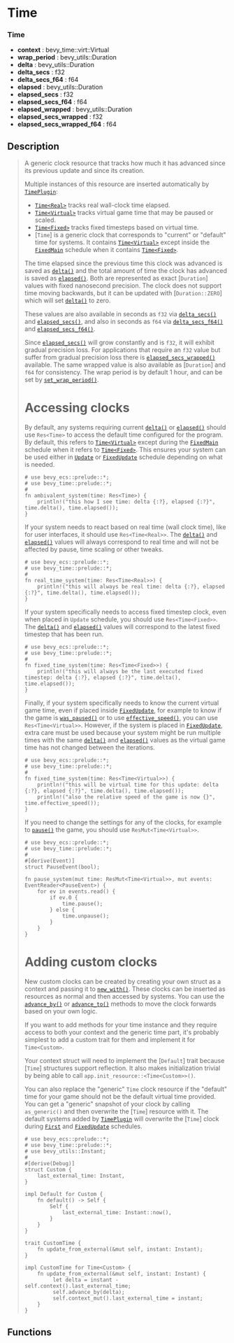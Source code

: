 # Time<Virtual>

### Time

- **context** : bevy\_time::virt::Virtual
- **wrap\_period** : bevy\_utils::Duration
- **delta** : bevy\_utils::Duration
- **delta\_secs** : f32
- **delta\_secs\_f64** : f64
- **elapsed** : bevy\_utils::Duration
- **elapsed\_secs** : f32
- **elapsed\_secs\_f64** : f64
- **elapsed\_wrapped** : bevy\_utils::Duration
- **elapsed\_secs\_wrapped** : f32
- **elapsed\_secs\_wrapped\_f64** : f64

## Description

>  A generic clock resource that tracks how much it has advanced since its
>  previous update and since its creation.
> 
>  Multiple instances of this resource are inserted automatically by
>  [`TimePlugin`](crate::TimePlugin):
> 
>  - [`Time<Real>`](crate::real::Real) tracks real wall-clock time elapsed.
>  - [`Time<Virtual>`](crate::virt::Virtual) tracks virtual game time that may
>    be paused or scaled.
>  - [`Time<Fixed>`](crate::fixed::Fixed) tracks fixed timesteps based on
>    virtual time.
>  - [`Time`] is a generic clock that corresponds to "current" or "default"
>    time for systems. It contains [`Time<Virtual>`](crate::virt::Virtual)
>    except inside the [`FixedMain`](bevy_app::FixedMain) schedule when it
>    contains [`Time<Fixed>`](crate::fixed::Fixed).
> 
>  The time elapsed since the previous time this clock was advanced is saved as
>  [`delta()`](Time::delta) and the total amount of time the clock has advanced
>  is saved as [`elapsed()`](Time::elapsed). Both are represented as exact
>  [`Duration`] values with fixed nanosecond precision. The clock does not
>  support time moving backwards, but it can be updated with [`Duration::ZERO`]
>  which will set [`delta()`](Time::delta) to zero.
> 
>  These values are also available in seconds as `f32` via
>  [`delta_secs()`](Time::delta_secs) and
>  [`elapsed_secs()`](Time::elapsed_secs), and also in seconds as `f64`
>  via [`delta_secs_f64()`](Time::delta_secs_f64) and
>  [`elapsed_secs_f64()`](Time::elapsed_secs_f64).
> 
>  Since [`elapsed_secs()`](Time::elapsed_secs) will grow constantly and
>  is `f32`, it will exhibit gradual precision loss. For applications that
>  require an `f32` value but suffer from gradual precision loss there is
>  [`elapsed_secs_wrapped()`](Time::elapsed_secs_wrapped) available. The
>  same wrapped value is also available as [`Duration`] and `f64` for
>  consistency. The wrap period is by default 1 hour, and can be set by
>  [`set_wrap_period()`](Time::set_wrap_period).
> 
>  # Accessing clocks
> 
>  By default, any systems requiring current [`delta()`](Time::delta) or
>  [`elapsed()`](Time::elapsed) should use `Res<Time>` to access the default
>  time configured for the program. By default, this refers to
>  [`Time<Virtual>`](crate::virt::Virtual) except during the
>  [`FixedMain`](bevy_app::FixedMain) schedule when it refers to
>  [`Time<Fixed>`](crate::fixed::Fixed). This ensures your system can be used
>  either in [`Update`](bevy_app::Update) or
>  [`FixedUpdate`](bevy_app::FixedUpdate) schedule depending on what is needed.
> 
>  ```
>  # use bevy_ecs::prelude::*;
>  # use bevy_time::prelude::*;
>  #
>  fn ambivalent_system(time: Res<Time>) {
>      println!("this how I see time: delta {:?}, elapsed {:?}", time.delta(), time.elapsed());
>  }
>  ```
> 
>  If your system needs to react based on real time (wall clock time), like for
>  user interfaces, it should use `Res<Time<Real>>`. The
>  [`delta()`](Time::delta) and [`elapsed()`](Time::elapsed) values will always
>  correspond to real time and will not be affected by pause, time scaling or
>  other tweaks.
> 
>  ```
>  # use bevy_ecs::prelude::*;
>  # use bevy_time::prelude::*;
>  #
>  fn real_time_system(time: Res<Time<Real>>) {
>      println!("this will always be real time: delta {:?}, elapsed {:?}", time.delta(), time.elapsed());
>  }
>  ```
> 
>  If your system specifically needs to access fixed timestep clock, even when
>  placed in `Update` schedule, you should use `Res<Time<Fixed>>`. The
>  [`delta()`](Time::delta) and [`elapsed()`](Time::elapsed) values will
>  correspond to the latest fixed timestep that has been run.
> 
>  ```
>  # use bevy_ecs::prelude::*;
>  # use bevy_time::prelude::*;
>  #
>  fn fixed_time_system(time: Res<Time<Fixed>>) {
>      println!("this will always be the last executed fixed timestep: delta {:?}, elapsed {:?}", time.delta(), time.elapsed());
>  }
>  ```
> 
>  Finally, if your system specifically needs to know the current virtual game
>  time, even if placed inside [`FixedUpdate`](bevy_app::FixedUpdate), for
>  example to know if the game is [`was_paused()`](Time::was_paused) or to use
>  [`effective_speed()`](Time::effective_speed), you can use
>  `Res<Time<Virtual>>`. However, if the system is placed in
>  [`FixedUpdate`](bevy_app::FixedUpdate), extra care must be used because your
>  system might be run multiple times with the same [`delta()`](Time::delta)
>  and [`elapsed()`](Time::elapsed) values as the virtual game time has not
>  changed between the iterations.
> 
>  ```
>  # use bevy_ecs::prelude::*;
>  # use bevy_time::prelude::*;
>  #
>  fn fixed_time_system(time: Res<Time<Virtual>>) {
>      println!("this will be virtual time for this update: delta {:?}, elapsed {:?}", time.delta(), time.elapsed());
>      println!("also the relative speed of the game is now {}", time.effective_speed());
>  }
>  ```
> 
>  If you need to change the settings for any of the clocks, for example to
>  [`pause()`](Time::pause) the game, you should use `ResMut<Time<Virtual>>`.
> 
>  ```
>  # use bevy_ecs::prelude::*;
>  # use bevy_time::prelude::*;
>  #
>  #[derive(Event)]
>  struct PauseEvent(bool);
> 
>  fn pause_system(mut time: ResMut<Time<Virtual>>, mut events: EventReader<PauseEvent>) {
>      for ev in events.read() {
>          if ev.0 {
>              time.pause();
>          } else {
>              time.unpause();
>          }
>      }
>  }
>  ```
> 
>  # Adding custom clocks
> 
>  New custom clocks can be created by creating your own struct as a context
>  and passing it to [`new_with()`](Time::new_with). These clocks can be
>  inserted as resources as normal and then accessed by systems. You can use
>  the [`advance_by()`](Time::advance_by) or [`advance_to()`](Time::advance_to)
>  methods to move the clock forwards based on your own logic.
> 
>  If you want to add methods for your time instance and they require access to
>  both your context and the generic time part, it's probably simplest to add a
>  custom trait for them and implement it for `Time<Custom>`.
> 
>  Your context struct will need to implement the [`Default`] trait because
>  [`Time`] structures support reflection. It also makes initialization trivial
>  by being able to call `app.init_resource::<Time<Custom>>()`.
> 
>  You can also replace the "generic" `Time` clock resource if the "default"
>  time for your game should not be the default virtual time provided. You can
>  get a "generic" snapshot of your clock by calling `as_generic()` and then
>  overwrite the [`Time`] resource with it. The default systems added by
>  [`TimePlugin`](crate::TimePlugin) will overwrite the [`Time`] clock during
>  [`First`](bevy_app::First) and [`FixedUpdate`](bevy_app::FixedUpdate)
>  schedules.
> 
>  ```
>  # use bevy_ecs::prelude::*;
>  # use bevy_time::prelude::*;
>  # use bevy_utils::Instant;
>  #
>  #[derive(Debug)]
>  struct Custom {
>      last_external_time: Instant,
>  }
> 
>  impl Default for Custom {
>      fn default() -> Self {
>          Self {
>              last_external_time: Instant::now(),
>          }
>      }
>  }
> 
>  trait CustomTime {
>      fn update_from_external(&mut self, instant: Instant);
>  }
> 
>  impl CustomTime for Time<Custom> {
>      fn update_from_external(&mut self, instant: Instant) {
>           let delta = instant - self.context().last_external_time;
>           self.advance_by(delta);
>           self.context_mut().last_external_time = instant;
>      }
>  }
>  ```

## Functions

